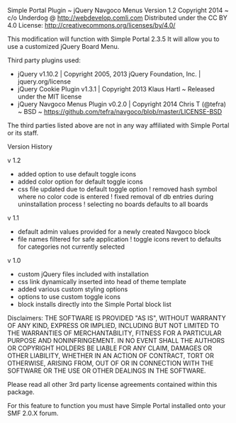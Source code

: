 Simple Portal Plugin ~ jQuery Navgoco Menus
Version 1.2
Copyright 2014 ~ c/o Underdog @ http://webdevelop.comli.com
Distributed under the CC BY 4.0 License: http://creativecommons.org/licenses/by/4.0/

This modification will function with Simple Portal 2.3.5
It will allow you to use a customized jQuery Board Menu.

Third party plugins used:
- jQuery v1.10.2 | Copyright 2005, 2013 jQuery Foundation, Inc. | jquery.org/license
- jQuery Cookie Plugin v1.3.1 | Copyright 2013 Klaus Hartl ~ Released under the MIT license
- jQuery Navgoco Menus Plugin v0.2.0 | Copyright 2014 Chris T (@tefra) ~ BSD ~ https://github.com/tefra/navgoco/blob/master/LICENSE-BSD

The third parties listed above are not in any way affiliated with Simple Portal or its staff.


Version History

v 1.2
+ added option to use default toggle icons
+ added color option for default toggle icons
+ css file updated due to default toggle option
! removed hash symbol where no color code is entered
! fixed removal of db entries during uninstallation process
! selecting no boards defaults to all boards

v 1.1
+ default admin values provided for a newly created Navgoco block
+ file names filtered for safe application
! toggle icons revert to defaults for categories not currently selected

v 1.0
+ custom jQuery files included with installation
+ css link dynamically inserted into head of theme template
+ added various custom styling options
+ options to use custom toggle icons
+ block installs directly into the Simple Portal block list

Disclaimers:
THE SOFTWARE IS PROVIDED "AS IS", WITHOUT WARRANTY OF ANY KIND, EXPRESS OR IMPLIED,
INCLUDING BUT NOT LIMITED TO THE WARRANTIES OF MERCHANTABILITY, FITNESS FOR A PARTICULAR PURPOSE AND NONINFRINGEMENT.
IN NO EVENT SHALL THE AUTHORS OR COPYRIGHT HOLDERS BE LIABLE FOR ANY CLAIM, DAMAGES OR OTHER LIABILITY,
WHETHER IN AN ACTION OF CONTRACT, TORT OR OTHERWISE, ARISING FROM,
OUT OF OR IN CONNECTION WITH THE SOFTWARE OR THE USE OR OTHER DEALINGS IN THE SOFTWARE.

Please read all other 3rd party license agreements contained within this package.

For this feature to function you must have Simple Portal installed onto your SMF 2.0.X forum.